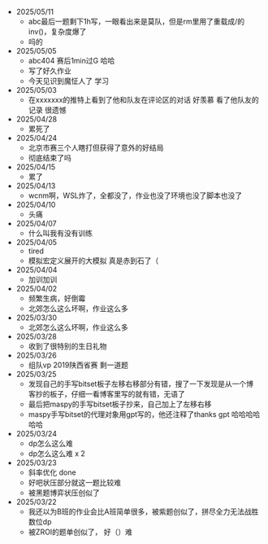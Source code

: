- 2025/05/11
  - abc最后一题剩下1h写，一眼看出来是莫队，但是rm里用了重载成/的inv()，复杂度爆了
  - 吗的
- 2025/05/05
  - abc404 赛后1min过G 哈哈
  - 写了好久作业
  - 今天见识到魔怔人了 学习
- 2025/05/03
  - 在xxxxxxx的推特上看到了他和队友在评论区的对话 好羡慕 看了他队友的记录 很遗憾
- 2025/04/28
  - 累死了
- 2025/04/24
  - 北京市赛三个人瞎打但获得了意外的好结局
  - 彻底结束了吗
- 2025/04/15
  - 累了
- 2025/04/13
  - wcnm啊，WSL炸了，全都没了，作业也没了环境也没了脚本也没了
- 2025/04/10
  - 头痛
- 2025/04/07
  - 什么叫我有没有训练
- 2025/04/05
  - tired
  - 模拟宏定义展开的大模拟 真是赤到石了（
- 2025/04/04
  - 加训加训
- 2025/04/02
  - 频繁生病，好倒霉
  - 北郊怎么这么坏啊，作业这么多
- 2025/03/30
  - 北郊怎么这么坏啊，作业这么多
- 2025/03/28
  - 收到了很特别的生日礼物
- 2025/03/26
  - 组队vp 2019陕西省赛 剩一道题
- 2025/03/25
  - 发现自己的手写bitset板子左移右移部分有错，搜了一下发现是从一个博客抄的板子，仔细一看博客里写的就有错，无语了
  - 最后把maspy的手写bitset板子抄来，自己加上了左移右移
  - maspy手写bitset的代理对象用gpt写的，他还注释了thanks gpt 哈哈哈哈哈哈
- 2025/03/24
  - dp怎么这么难 
  - dp怎么这么难 x 2 
- 2025/03/23 
  - 斜率优化 done
  - 好吧状压部分就这一题比较难
  - 被黑题博弈状压创似了
- 2025/03/22
  - 我还以为B班的作业会比A班简单很多，被紫题创似了，拼尽全力无法战胜数位dp
  - 被ZROI的题单创似了， 好（）难